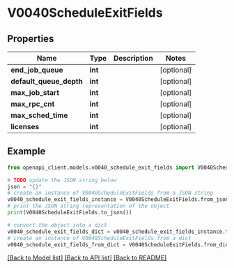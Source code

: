 # V0040ScheduleExitFields


## Properties

Name | Type | Description | Notes
------------ | ------------- | ------------- | -------------
**end_job_queue** | **int** |  | [optional] 
**default_queue_depth** | **int** |  | [optional] 
**max_job_start** | **int** |  | [optional] 
**max_rpc_cnt** | **int** |  | [optional] 
**max_sched_time** | **int** |  | [optional] 
**licenses** | **int** |  | [optional] 

## Example

```python
from openapi_client.models.v0040_schedule_exit_fields import V0040ScheduleExitFields

# TODO update the JSON string below
json = "{}"
# create an instance of V0040ScheduleExitFields from a JSON string
v0040_schedule_exit_fields_instance = V0040ScheduleExitFields.from_json(json)
# print the JSON string representation of the object
print(V0040ScheduleExitFields.to_json())

# convert the object into a dict
v0040_schedule_exit_fields_dict = v0040_schedule_exit_fields_instance.to_dict()
# create an instance of V0040ScheduleExitFields from a dict
v0040_schedule_exit_fields_from_dict = V0040ScheduleExitFields.from_dict(v0040_schedule_exit_fields_dict)
```
[[Back to Model list]](../README.md#documentation-for-models) [[Back to API list]](../README.md#documentation-for-api-endpoints) [[Back to README]](../README.md)


